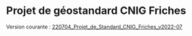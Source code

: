 # Projet de géostandard CNIG Friches

Version courante : [220704_Projet_de_Standard_CNIG_Friches_v2022-07](https://github.com/cnigfr/Friches/blob/main/standard/220704_Projet_de_Standard_CNIG_Friches_v2022-06.pdf)





